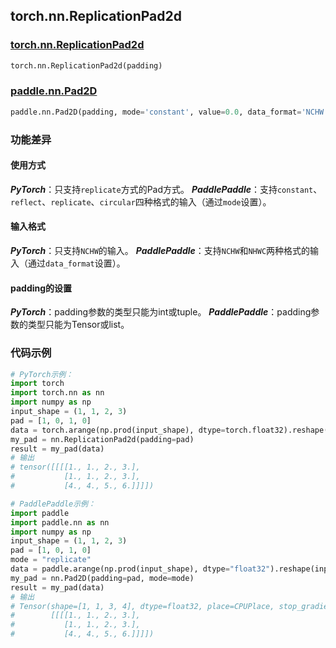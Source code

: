 ## torch.nn.ReplicationPad2d
### [torch.nn.ReplicationPad2d](https://pytorch.org/docs/stable/generated/torch.nn.ReplicationPad2d.html?highlight=pad#torch.nn.ReplicationPad2d)
```python
torch.nn.ReplicationPad2d(padding)
```
### [paddle.nn.Pad2D](https://www.paddlepaddle.org.cn/documentation/docs/zh/api/paddle/nn/Pad2D_cn.html#pad2d)
```python
paddle.nn.Pad2D(padding, mode='constant', value=0.0, data_format='NCHW', name=None)
```

### 功能差异

#### 使用方式
***PyTorch***：只支持`replicate`方式的Pad方式。
***PaddlePaddle***：支持`constant`、`reflect`、`replicate`、`circular`四种格式的输入（通过`mode`设置）。

#### 输入格式
***PyTorch***：只支持`NCHW`的输入。
***PaddlePaddle***：支持`NCHW`和`NHWC`两种格式的输入（通过`data_format`设置）。

#### padding的设置
***PyTorch***：padding参数的类型只能为int或tuple。
***PaddlePaddle***：padding参数的类型只能为Tensor或list。


### 代码示例
``` python
# PyTorch示例：
import torch
import torch.nn as nn
import numpy as np
input_shape = (1, 1, 2, 3)
pad = [1, 0, 1, 0]
data = torch.arange(np.prod(input_shape), dtype=torch.float32).reshape(input_shape) + 1
my_pad = nn.ReplicationPad2d(padding=pad)
result = my_pad(data)
# 输出
# tensor([[[[1., 1., 2., 3.],
#           [1., 1., 2., 3.],
#           [4., 4., 5., 6.]]]])
```

``` python
# PaddlePaddle示例：
import paddle
import paddle.nn as nn
import numpy as np
input_shape = (1, 1, 2, 3)
pad = [1, 0, 1, 0]
mode = "replicate"
data = paddle.arange(np.prod(input_shape), dtype="float32").reshape(input_shape) + 1
my_pad = nn.Pad2D(padding=pad, mode=mode)
result = my_pad(data)
# 输出
# Tensor(shape=[1, 1, 3, 4], dtype=float32, place=CPUPlace, stop_gradient=True,
#        [[[[1., 1., 2., 3.],
#           [1., 1., 2., 3.],
#           [4., 4., 5., 6.]]]])
```
